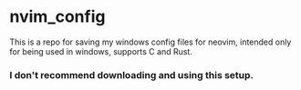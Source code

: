 # nvim_config
This is a repo for saving my windows config files for neovim, intended only for being used in windows, supports C and Rust.

### I don't recommend downloading and using this setup.
